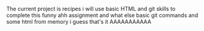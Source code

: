 The current project is recipes
i will use basic HTML and git skills 
to complete this funny ahh assignment
and what else
basic git commands and some html from memory
i guess that's it
AAAAAAAAAAA